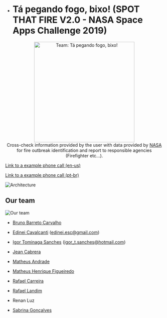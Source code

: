 * # Tá pegando fogo, bixo! (SPOT THAT FIRE V2.0 - NASA Space Apps Challenge 2019)
<p align="center">
  <a href="https://2019.spaceappschallenge.org/challenges/living-our-world/spot-fire-v20/teams/ta-pegando-fogo-bixo/project" target="blank"><img src="https://github.com/neiesc/ta-pegando-fogo/raw/master/layout/report_that_fire.width-800.png" width="320" alt="Team: Tá pegando fogo, bixo!" /></a>
  <br/>
  Cross-check information provided by the user with data provided by <a href="https://www.nasa.gov/" target="blank">NASA</a> for fire outbreak identification and report to responsible agencies (Firefighter etc...).
</p>

[Link to a example phone call (en-us)](https://soundcloud.com/neiesc/nasa-space-apps-report-that-fire-en-us)

[Link to a example phone call (pt-br)](https://soundcloud.com/neiesc/nasa-space-apps-report-that-fire-pt-br)

![Architecture](https://github.com/neiesc/ta-pegando-fogo/raw/master/solution/architecture.jpeg)

## Our team

![Our team](https://github.com/neiesc/ta-pegando-fogo/raw/master/solution/our-team.jpeg)

* [Bruno Barreto Carvalho](https://www.facebook.com/people/Bruno-Barreto-Carvalho/100013237128030)

* [Edinei Cavalcanti](https://edinei.dev) (edinei.esc@gmail.com)

* [Igor Tominaga Sanches](https://www.instagram.com/igor_oriental/) (igor_t.sanches@hotmail.com)

* [Jean Cabrera](https://www.facebook.com/JeanCabreraa)

* [Matheus Andrade](https://www.facebook.com/matheus.carreiraandrade)

* [Matheus Henrique Figueiredo](https://www.facebook.com/matheushenrique.figueiredorafael)

* [Rafael Carreira](https://www.facebook.com/rafel747)

* [Rafael Landim](https://www.facebook.com/rafael.landim.3975)

* Renan Luz

* [Sabrina Gonçalves](https://www.facebook.com/sabrina.goncalves.42)